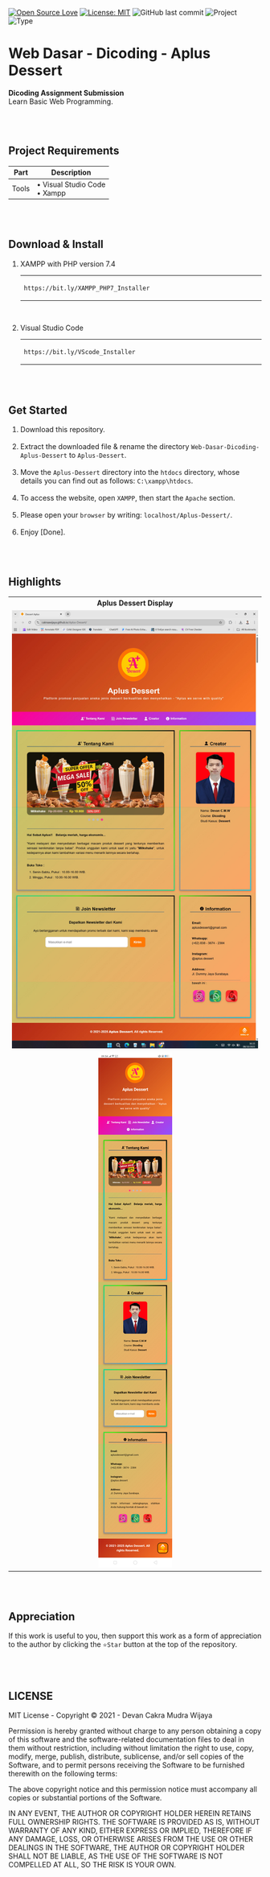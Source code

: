 [![Open Source Love](https://badges.frapsoft.com/os/v1/open-source.svg?style=flat)](https://github.com/ellerbrock/open-source-badges/)
[![License: MIT](https://img.shields.io/badge/License-MIT-blue.svg?logo=github&color=%23F7DF1E)](https://opensource.org/licenses/MIT)
![GitHub last commit](https://img.shields.io/github/last-commit/cakraawijaya/Aplus-Dessert?logo=Codeforces&logoColor=white&color=%23F7DF1E)
![Project](https://img.shields.io/badge/Project-Website-light.svg?style=flat&logo=googlechrome&logoColor=white&color=%23F7DF1E)
![Type](https://img.shields.io/badge/Type-Course-light.svg?style=flat&logo=gitbook&logoColor=white&color=%23F7DF1E)

# Web Dasar - Dicoding - Aplus Dessert
<strong>Dicoding Assignment Submission</strong><br>
Learn Basic Web Programming.

<br><br>

## Project Requirements
| Part | Description |
| --- | --- |
| Tools | • Visual Studio Code<br>• Xampp |

<br><br>

## Download & Install
1. XAMPP with PHP version 7.4

   <table><tr><td width="810">

   ```
   https://bit.ly/XAMPP_PHP7_Installer
   ```

   </td></tr></table><br>
   
2. Visual Studio Code

   <table><tr><td width="810">
   
   ```
   https://bit.ly/VScode_Installer
   ```

   </td></tr></table>

<br><br>

## Get Started
1. Download this repository.<br><br>
2. Extract the downloaded file & rename the directory ``` Web-Dasar-Dicoding-Aplus-Dessert ``` to ``` Aplus-Dessert ```.<br><br>
3. Move the ``` Aplus-Dessert ``` directory into the ``` htdocs ``` directory, whose details you can find out as follows: ``` C:\xampp\htdocs ```.<br><br>
4. To access the website, open ``` XAMPP ```, then start the ``` Apache ``` section.<br><br>
5. Please open your ``` browser ``` by writing: ``` localhost/Aplus-Dessert/ ```.<br><br>
6. Enjoy [Done].

<br><br>

## Highlights
<table>
<tr>
<th width="840">Aplus Dessert Display</th>
</tr>
<tr>
<td align="center"><img src="assets/documentation/Aplus_Dessert_1.jpg" alt="desktop"></td>
</tr>
<tr>
<td align="center"><img src="assets/documentation/Aplus_Dessert_2.jpg" alt="mobile"></td>
</tr>
</table>

<br><br>

## Appreciation
If this work is useful to you, then support this work as a form of appreciation to the author by clicking the ``` ⭐Star ``` button at the top of the repository.

<br><br>

## LICENSE
MIT License - Copyright © 2021 - Devan Cakra Mudra Wijaya

Permission is hereby granted without charge to any person obtaining a copy of this software and the software-related documentation files to deal in them without restriction, including without limitation the right to use, copy, modify, merge, publish, distribute, sublicense, and/or sell copies of the Software, and to permit persons receiving the Software to be furnished therewith on the following terms:

The above copyright notice and this permission notice must accompany all copies or substantial portions of the Software.

IN ANY EVENT, THE AUTHOR OR COPYRIGHT HOLDER HEREIN RETAINS FULL OWNERSHIP RIGHTS. THE SOFTWARE IS PROVIDED AS IS, WITHOUT WARRANTY OF ANY KIND, EITHER EXPRESS OR IMPLIED, THEREFORE IF ANY DAMAGE, LOSS, OR OTHERWISE ARISES FROM THE USE OR OTHER DEALINGS IN THE SOFTWARE, THE AUTHOR OR COPYRIGHT HOLDER SHALL NOT BE LIABLE, AS THE USE OF THE SOFTWARE IS NOT COMPELLED AT ALL, SO THE RISK IS YOUR OWN.
